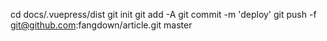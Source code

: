 cd docs/.vuepress/dist
git init
git add -A
git commit -m 'deploy'
git push -f git@github.com:fangdown/article.git master